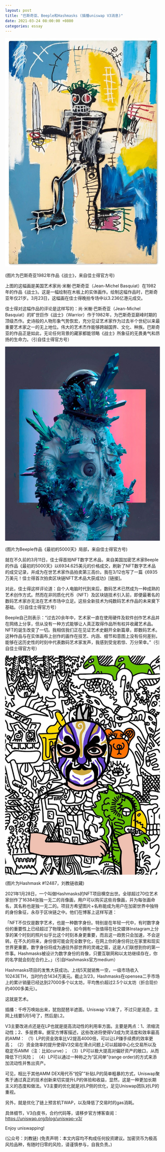 ```yaml
---
layout: post
title: "巴斯奇亚、Beeple和Hashmasks (插播uniswap V3消息)"
date: 2021-03-24 08:00:00 +0800
categories: essay
---
```


![](/images/2021/20210324.jpg)

(图片为巴斯奇亚1982年作品《战士》，来自佳士得官方号)

上图的这幅画是美国艺术家尚·米榭·巴斯奇亚（Jean-Michel Basquiat）在1982年的作品《战士》。这是一幅绘制在木板上的实体画作。绘制这幅作品时，巴斯奇亚年仅21岁。3月23日，这幅画在佳士得晚拍专场中以3.236亿港元成交。

佳士得对这幅作品的评论是这样写的：尚·米榭·巴斯奇亚（Jean-Michel Basquiat）的旷世巨作《战士》（Warrior）作于1982年，为巴斯奇亚巅峰时期的顶级杰作。史诗般的人物形象气势恢宏，充分见证艺术家作为过去半个世纪以来最重要艺术家之一的无上地位。伟大的艺术杰作能够跨越国界、文化、种族。巴斯奇亚的作品正是如此，无论任何背景的藏家都能领略《战士》所象征的无畏勇气和昂扬的生命力。（引自佳士得官方号）

![](/images/2021/20210324-2.jpg)

(图片为Beeple作品《最初的5000天》局部，来自佳士得官方号)

就在不久前的3月11日，佳士得首拍NFT数字艺术品，来自美国加密艺术家Beeple的作品《最初的5000天》以6934.625美元的价格成交，刷新了NFT数字艺术品的成交记录，并成为在世艺术家作品拍卖第三高价。我在3/12也写了一篇《6935万美元！佳士得首次拍卖区块链NFT艺术品大获成功》[链接]。

对此，佳士得这样评论道：自个人电脑时代到来后，数码艺术已然成为一种成熟的艺术创作方式。然而在非同质化代币（NFT）及区块链技术引入前，即便最著名的数码艺术家亦无法在艺术市场中立足。这些全新技术为纯数码艺术作品的未来奠下基础。（引自佳士得官方号）

Beeple自己则表示：“过去20余年中，艺术家一直在使用硬件及软件创作艺术品并在网络上分享，但从没有一种方式能够让人真正取得作品所有权并收藏艺术品。NFT的诞生改变了一切。我相信我们正在见证艺术史翻开全新篇章，即数码艺术。这种作品与在实体画布上创作的画作在技艺、内涵、细节和意图上没有任何差别，能够在这历史性的时刻中代表数码艺术家发声，我感到受宠若惊、万分荣幸。”（引自佳士得官方号）

![](/images/2021/20210324-3.jpg)

(图片为Hashmask #12487，刘教链收藏)

2021年1月28日，一个叫做Hashmasks的NFT项目横空出世。全球超过70位艺术家创作了16384张独一无二的肖像画，用户可以购买这些肖像画，并为每张画命名，其名称也是独一无二的。项目方希望图片+名称能成为用户在加密世界中独特的身份象征，永存于区块链之中。他们在博客上这样写道：

「NFT不仅仅是数字艺术，也是一种数字身份。特别是在年轻一代中，有时数字身份的重要性上已经超过了物理身份，如今拥有一张值得在社交媒体Instagram上分享的某个时刻的照片似乎比这个时刻本身更重要，而且这一趋势只会加速，不会逆转。在不久的将来，身份很可能会完全数字化，在网上你的身份将比在家里和现实世界更重要。数字身份将成为通往外部世界的灵魂之窗，这是人们联想到你的第一件事。Hashmasks被设计为数字身份的肖像，只要互联网和以太坊继续存在，你的名字就会刻在合约上。」（引自Hashmasks官方medium）

Hashmasks项目的发售大获成功。上线5天就销售一空，一级市场收入10243ETH，当时约合1434万美元。截止3/23，Hashmasks在opensea二手市场上的累计销量已经达到27000多个以太坊，平均售价超过2.5个以太坊（折合现价约4000多美元）。

这就是艺术。

插播：千呼万唤始出来，犹抱琵琶半遮面。Uniswap V3来了，不过只是消息，主网上线要5月5号了，然后是L2。

V3主要改进点还是在LP也就是提高流动性的利用率方面。主要是两点：1、浓缩流动性；2、多层费率。据官方博客描述，这些改进将使得V3成为灵活度和效率最高的AMM：
（1）LP的资金效率比V2提高4000倍，可以让LP赚手续费的效率更高；
（2）资金效率的提升使得V3交易在滑点问题上可以超越中心化交易所以及稳定币AMM（注：比如curve）；
（3）LP可以极大提高对偏好资产的敞口，从而降低下行风险；
（4）LP可以通过一种称之为“区间单”(range order)的方式来添加流动性并售出资产。

可见，相比于其他AMM DEX用代币“挖矿”补贴LP的简单粗暴的方式，Uniswap聚焦于通过真正的技术创新来切实提升LP的体验和收益，显然，这是一种更加长期主义的态度和做法。V3主要的优化就是对LP侧的优化，足见Uniswap团队对LP的重视。

另外，就是优化了链上预言机TWAP，以及降低了交易时的gas消耗。

具体细节，V3白皮书，合约代码等，请移步官方博客查阅：https://uniswap.org/blog/uniswap-v3/

Enjoy uniswapping!

(公众号：刘教链)
(免责声明：本文内容均不构成任何投资建议。加密货币为极高风险品种，有随时归零的风险，请谨慎参与，自我负责。)
